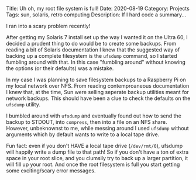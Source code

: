 Title: Uh oh, my root file system is full!
Date: 2020-08-19
Category: Projects
Tags: sun, solaris, retro computing
Description: If I hard code a summary...

I ran into a scary problem recently!

After getting my Solaris 7 install set up the way I wanted it on the Ultra 60, I decided a prudent thing to do would be to create some backups. From reading a bit of Solaris documentation I knew that the suggested way of backing up a complete filesystem is the `ufsdump` command, so I started fumbling around with that. In this case "fumbling around" without knowing the options (or their defaults) was a mistake.

In my case I was planning to save filesystem backups to a Raspberry Pi on my local network over NFS. From reading contemproaneous documentation I knew that, at the time, Sun were selling seperate backup utilities meant for network backups. This should have been a clue to check the defaults on the `ufsdump` utility.

I bumbled around with `ufsdump` and eventually found out how to send the backup to STDOUT, into `compress`, then into a file on an NFS share. However, unbeknownst to me, while messing around I used `ufsdump` without arguments which by default wants to write to a local tape drive.

Fun fact: even if you don't HAVE a local tape drive (`/dev/rmt/0`), ufsdump will happily write a dump file to that path! So if you don't have a ton of extra space in your root slice, and you clumsily try to back up a larger partition, it will fill up your root. And once the root filesystem is full you start getting some exciting/scary error messages.